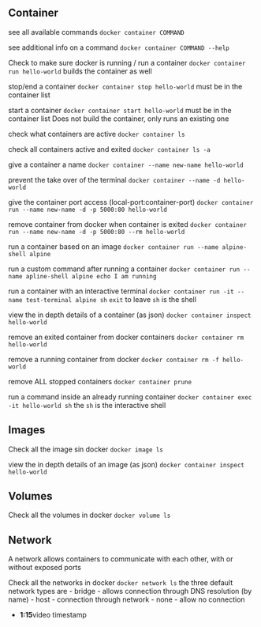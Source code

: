 ## Container
see all available commands
`docker container COMMAND`

see additional info on a command
`docker container COMMAND --help`

Check to make sure docker is running / run a container
`docker container run hello-world`
	builds the container as well

stop/end a container
`docker container stop hello-world`
	must be in the container list
	
start a container
`docker container start hello-world`
	must be in the container list
	Does not build the container, only runs an existing one

check what containers are active
`docker container ls`

check all containers active and exited
`docker container ls -a`

give a container a name
`docker container --name new-name hello-world`

prevent the take over of the terminal
`docker container --name -d hello-world`

give the container port access (local-port:container-port)
`docker container run --name new-name -d -p 5000:80 hello-world`

remove container from docker when container is exited
`docker container run --name new-name -d -p 5000:80 --rm hello-world`

run a container based on an image
`docker container run --name alpine-shell alpine`

run a custom command after running a container
`docker container run --name apline-shell alpine echo I am running`

run a container with an interactive terminal
`docker container run -it --name test-terminal alpine sh`
	`exit` to leave
	`sh` is the shell

view the in depth details of a container (as json)
`docker container inspect hello-world`

remove an exited container from docker containers
`docker container rm hello-world`

remove a running container from docker
`docker container rm -f hello-world`

remove ALL stopped containers
`docker container prune`

run a command inside an already running container
`docker container exec -it hello-world sh`
	the `sh` is the interactive shell
## Images
Check all the image sin docker
`docker image ls`

view the in depth details of an image (as json)
`docker container inspect hello-world`

## Volumes
Check all the volumes in docker
`docker volume ls`

## Network
A network allows containers to communicate with each other, with or without exposed ports

Check all the networks in docker
`docker network ls`
	the three default network types are
	- bridge - allows connection through DNS resolution (by name)
	- host - connection through network
	- none - allow no connection
- **1:15**video timestamp 